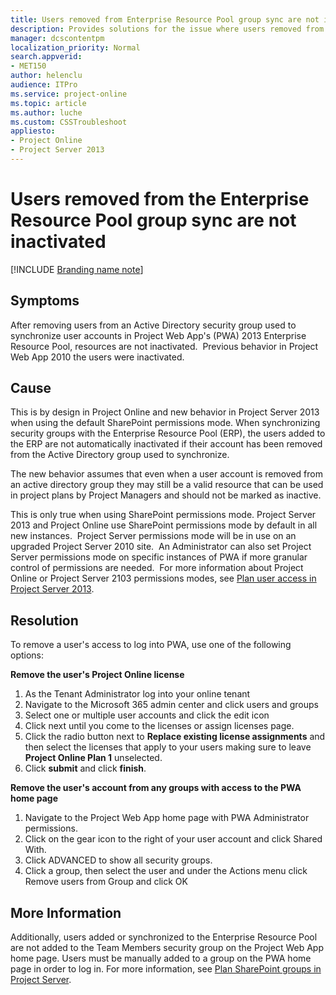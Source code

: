 ```yaml
---
title: Users removed from Enterprise Resource Pool group sync are not inactivated
description: Provides solutions for the issue where users removed from Enterprise Resource Pool group sync are not inactivated.
manager: dcscontentpm
localization_priority: Normal
search.appverid: 
- MET150
author: helenclu
audience: ITPro
ms.service: project-online
ms.topic: article
ms.author: luche
ms.custom: CSSTroubleshoot
appliesto:
- Project Online
- Project Server 2013
---
```


# Users removed from the Enterprise Resource Pool group sync are not inactivated

[!INCLUDE [Branding name note](../../../includes/branding-name-note.md)]

## Symptoms

After removing users from an Active Directory security group used to synchronize user accounts in Project Web App's (PWA) 2013 Enterprise Resource Pool, resources are not inactivated.  Previous behavior in Project Web App 2010 the users were inactivated.

## Cause

This is by design in Project Online and new behavior in Project Server 2013 when using the default SharePoint permissions mode. When synchronizing security groups with the Enterprise Resource Pool (ERP), the users added to the ERP are not automatically inactivated if their account has been removed from the Active Directory group used to synchronize.

The new behavior assumes that even when a user account is removed from an active directory group they may still be a valid resource that can be used in project plans by Project Managers and should not be marked as inactive.

This is only true when using SharePoint permissions mode. Project Server 2013 and Project Online use SharePoint permissions mode by default in all new instances.  Project Server permissions mode will be in use on an upgraded Project Server 2010 site.  An Administrator can also set Project Server permissions mode on specific instances of PWA if more granular control of permissions are needed.  For more information about Project Online or Project Server 2103 permissions modes, see [Plan user access in Project Server 2013](https://technet.microsoft.com/library/fp161361.aspx).  

## Resolution

To remove a user's access to log into PWA, use one of the following options:

**Remove the user's Project Online license**
 
1. As the Tenant Administrator log into your online tenant    
2. Navigate to the Microsoft 365 admin center and click users and groups    
3. Select one or multiple user accounts and click the edit icon    
4. Click next until you come to the licenses or assign licenses page.    
5. Click the radio button next to **Replace existing license assignments** and then select the licenses that apply to your users making sure to leave **Project Online Plan 1** unselected.    
6. Click **submit** and click **finish**.    

**Remove the user's account from any groups with access to the PWA home page**

1. Navigate to the Project Web App home page with PWA Administrator permissions.    
2. Click on the gear icon to the right of your user account and click Shared With.    
3. Click ADVANCED to show all security groups.    
4. Click a group, then select the user and under the Actions menu click Remove users from Group and click OK    

## More Information

Additionally, users added or synchronized to the Enterprise Resource Pool are not added to the Team Members security group on the Project Web App home page. Users must be manually added to a group on the PWA home page in order to log in. For more information, see [Plan SharePoint groups in Project Server](https://technet.microsoft.com/library/fp161360.aspx).

